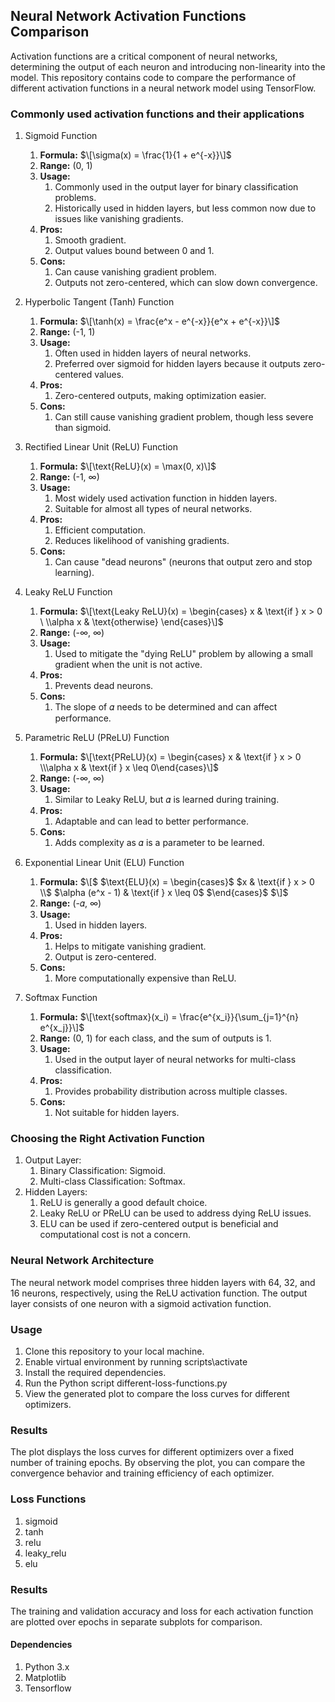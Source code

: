 ## Neural Network Activation Functions Comparison
Activation functions are a critical component of neural networks, determining the output of each neuron and introducing non-linearity into the model. This repository contains code to compare the performance of different activation functions in a neural network model using TensorFlow.


### Commonly used activation functions and their applications
1.  Sigmoid Function
    1. <b>Formula:</b> $\[\sigma(x) = \frac{1}{1 + e^{-x}}\]$
    1. <b>Range:</b> (0, 1)
    1. <b>Usage:</b>
        1. Commonly used in the output layer for binary classification problems.
        1. Historically used in hidden layers, but less common now due to issues like vanishing gradients.
    1. <b>Pros:</b>
        1. Smooth gradient.
        1. Output values bound between 0 and 1.
    1. <b>Cons:</b>
        1. Can cause vanishing gradient problem.
        1. Outputs not zero-centered, which can slow down convergence.

2.  Hyperbolic Tangent (Tanh) Function
    1. <b>Formula:</b> $\[\tanh(x) = \frac{e^x - e^{-x}}{e^x + e^{-x}}\]$
    1. <b>Range:</b> (-1, 1)
    1. <b>Usage:</b>
        1. Often used in hidden layers of neural networks.
        1. Preferred over sigmoid for hidden layers because it outputs zero-centered values.
    1. <b>Pros:</b>
        1. Zero-centered outputs, making optimization easier.
    1. <b>Cons:</b>
        1. Can still cause vanishing gradient problem, though less severe than sigmoid.

3.  Rectified Linear Unit (ReLU) Function
    1. <b>Formula:</b> $\[\text{ReLU}(x) = \max(0, x)\]$
    1. <b>Range:</b> (-1, ∞)
    1. <b>Usage:</b>
        1. Most widely used activation function in hidden layers.
        1. Suitable for almost all types of neural networks.
    1. <b>Pros:</b>
        1. Efficient computation.
        1. Reduces likelihood of vanishing gradients.
    1. <b>Cons:</b>
        1. Can cause "dead neurons" (neurons that output zero and stop learning).

4.  Leaky ReLU Function
    1. <b>Formula:</b> $\[\text{Leaky ReLU}(x) = \begin{cases}    x & \text{if } x > 0 \    \\alpha x & \text{otherwise} \end{cases}\]$
    1. <b>Range:</b> (-∞, ∞)
    1. <b>Usage:</b>
        1. Used to mitigate the "dying ReLU" problem by allowing a small gradient when the unit is not active.
    1. <b>Pros:</b>
        1. Prevents dead neurons.
    1. <b>Cons:</b>
        1. The slope of 𝛼 needs to be determined and can affect performance.

5.  Parametric ReLU (PReLU) Function
    1. <b>Formula:</b> $\[\text{PReLU}(x) = \begin{cases} x & \text{if } x > 0 \\\alpha x & \text{if } x \leq 0\end{cases}\]$
    1. <b>Range:</b> (-∞, ∞)
    1. <b>Usage:</b>
        1. Similar to Leaky ReLU, but 𝛼 is learned during training.
    1. <b>Pros:</b>
        1. Adaptable and can lead to better performance.
    1. <b>Cons:</b>
        1. Adds complexity as 𝛼 is a parameter to be learned.

6.  Exponential Linear Unit (ELU) Function
    1. <b>Formula:</b> $\[$
$\text{ELU}(x) = \begin{cases}$
$x & \text{if } x > 0 \\$
$\alpha (e^x - 1) & \text{if } x \leq 0$
$\end{cases}$
$\]$
    1. <b>Range:</b> (-𝛼, ∞)
    1. <b>Usage:</b>
        1. Used in hidden layers.
    1. <b>Pros:</b>
        1. Helps to mitigate vanishing gradient.
        1. Output is zero-centered.
    1. <b>Cons:</b>
        1. More computationally expensive than ReLU.

7.  Softmax Function
    1. <b>Formula:</b> $\[\text{softmax}(x_i) = \frac{e^{x_i}}{\sum_{j=1}^{n} e^{x_j}}\]$
    1. <b>Range:</b> (0, 1) for each class, and the sum of outputs is 1.
    1. <b>Usage:</b>
        1. Used in the output layer of neural networks for multi-class classification.
    1. <b>Pros:</b>
        1. Provides probability distribution across multiple classes.
    1. <b>Cons:</b>
        1. Not suitable for hidden layers.


### Choosing the Right Activation Function
1.  Output Layer:
    1. Binary Classification: Sigmoid.
    1. Multi-class Classification: Softmax.
2.  Hidden Layers:
    1. ReLU is generally a good default choice.
    2. Leaky ReLU or PReLU can be used to address dying ReLU issues.
    3. ELU can be used if zero-centered output is beneficial and computational cost is not a concern.




### Neural Network Architecture
The neural network model comprises three hidden layers with 64, 32, and 16 neurons, respectively, using the ReLU activation function. The output layer consists of one neuron with a sigmoid activation function.

### Usage
1. Clone this repository to your local machine.
1. Enable virtual environment by running scripts\activate
1. Install the required dependencies.
1. Run the Python script different-loss-functions.py
1. View the generated plot to compare the loss curves for different optimizers.

### Results
The plot displays the loss curves for different optimizers over a fixed number of training epochs. By observing the plot, you can compare the convergence behavior and training efficiency of each optimizer.

### Loss Functions
1. sigmoid
1. tanh
1. relu
1. leaky_relu
1. elu

### Results
The training and validation accuracy and loss for each activation function are plotted over epochs in separate subplots for comparison.

#### Dependencies
1. Python 3.x
1. Matplotlib
1. Tensorflow